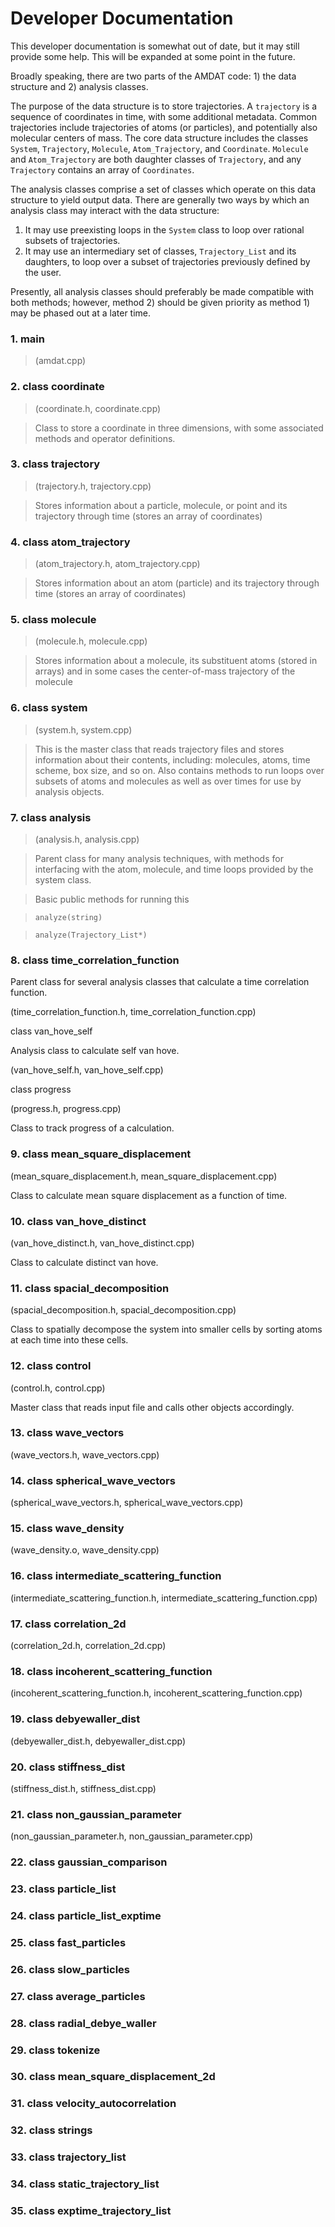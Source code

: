 <h1>Developer Documentation</h1>

This developer documentation is somewhat out of date, but it may still provide some help. This will be expanded at some point in the future.

Broadly speaking, there are two parts of the AMDAT code: 1) the data structure and 2) analysis classes.

The purpose of the data structure is to store trajectories. A `trajectory` is a sequence of coordinates in time, with some additional metadata. Common trajectories include trajectories of atoms (or particles), and potentially also molecular centers of mass. The core data structure includes the classes `System`, `Trajectory`, `Molecule`, `Atom_Trajectory`, and `Coordinate`. `Molecule` and `Atom_Trajectory` are both daughter classes of `Trajectory`, and any `Trajectory` contains an array of `Coordinates`.

The analysis classes comprise a set of classes which operate on this data structure to yield output data. There are generally two ways by which an analysis class may interact with the data structure:

1. It may use preexisting loops in the `System` class to loop over rational subsets of trajectories.
2. It may use an intermediary set of classes, `Trajectory_List` and its daughters, to loop over a subset of trajectories previously defined by the user.

Presently, all analysis classes should preferably be made compatible with both methods; however, method 2) should be given priority as method 1) may be phased out at a later time.

<!-- Classes shown in blue are those that inherit the functionality of parent class analysis. Classes shown in green are part of the -->

### 1. main

> (amdat.cpp)

### 2. class coordinate

> (coordinate.h, coordinate.cpp)

> Class to store a coordinate in three dimensions, with some associated methods and operator definitions.

### 3. class trajectory

> (trajectory.h, trajectory.cpp)

> Stores information about a particle, molecule, or point and its trajectory through time (stores an array of coordinates)

### 4. class atom\_trajectory

> (atom_trajectory.h, atom_trajectory.cpp)

> Stores information about an atom (particle) and its trajectory through time (stores an array of coordinates)

### 5. class molecule

> (molecule.h, molecule.cpp)

> Stores information about a molecule, its substituent atoms (stored in arrays) and in some cases the center-of-mass trajectory of the molecule

### 6. class system

> (system.h, system.cpp)

> This is the master class that reads trajectory files and stores information about their contents, including: molecules, atoms, time scheme, box size, and so on. Also contains methods to run loops over subsets of atoms and molecules as well as over times for use by analysis objects.

### 7. class analysis

> (analysis.h, analysis.cpp)

> Parent class for many analysis techniques, with methods for interfacing with the atom, molecule, and time loops provided by the system class.

> Basic public methods for running this

> `analyze(string)`

> `analyze(Trajectory_List*)`

### 8. class time\_correlation\_function

Parent class for several analysis classes that calculate a time correlation function.

(time\_correlation\_function.h, time\_correlation\_function.cpp)

class van\_hove\_self

Analysis class to calculate self van hove.

(van\_hove\_self.h, van\_hove\_self.cpp)

class progress

(progress.h, progress.cpp)

Class to track progress of a calculation.

### 9. class mean\_square\_displacement

(mean\_square\_displacement.h, mean\_square\_displacement.cpp)

Class to calculate mean square displacement as a function of time.

### 10. class van\_hove\_distinct

(van\_hove\_distinct.h, van\_hove\_distinct.cpp)

Class to calculate distinct van hove.

### 11. class spacial\_decomposition

(spacial\_decomposition.h, spacial\_decomposition.cpp)

Class to spatially decompose the system into smaller cells by sorting atoms at each time into these cells.

### 12. class control

(control.h, control.cpp)

Master class that reads input file and calls other objects accordingly.

### 13. class wave\_vectors

(wave\_vectors.h, wave\_vectors.cpp)

### 14. class spherical\_wave\_vectors

(spherical\_wave\_vectors.h, spherical\_wave\_vectors.cpp)

### 15. class wave\_density

(wave\_density.o, wave\_density.cpp)

### 16. class intermediate\_scattering\_function

(intermediate\_scattering\_function.h, intermediate\_scattering\_function.cpp)

### 17. class correlation\_2d

(correlation\_2d.h, correlation\_2d.cpp)

### 18. class incoherent\_scattering\_function

(incoherent\_scattering\_function.h, incoherent\_scattering\_function.cpp)

### 19. class debyewaller\_dist

(debyewaller\_dist.h, debyewaller\_dist.cpp)

### 20. class stiffness\_dist

(stiffness\_dist.h, stiffness\_dist.cpp)

### 21. class non\_gaussian\_parameter

(non\_gaussian\_parameter.h, non\_gaussian\_parameter.cpp)

### 22. class gaussian\_comparison

### 23. class particle\_list

### 24. class particle\_list\_exptime

### 25. class fast\_particles

### 26. class slow\_particles

### 27. class average\_particles

### 28. class radial\_debye\_waller

### 29. class tokenize

### 30. class mean\_square\_displacement\_2d

### 31. class velocity\_autocorrelation

### 32. class strings

### 33. class trajectory\_list

### 34. class static\_trajectory\_list

### 35. class exptime\_trajectory\_list
